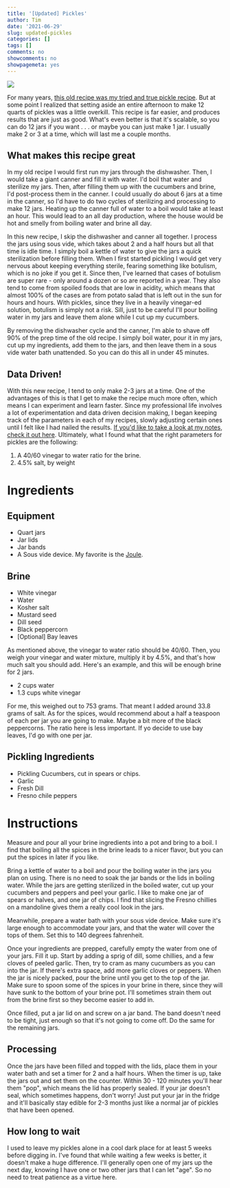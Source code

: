 ```yaml
---
title: '[Updated] Pickles'
author: Tim
date: '2021-06-29'
slug: updated-pickles
categories: []
tags: []
comments: no
showcomments: no
showpagemeta: yes
---
```


![](img/new_pickles.JPG)

For many years, [this old recipe was my tried and true pickle recipe](https://www.timabe.info/cook/spicy-dill-pickles). But at some point I realized that setting aside an entire afternoon to make 12 quarts of pickles was a little overkill. This recipe is far easier, and produces results that are just as good. What's even better is that it's scalable, so you can do 12 jars if you want . . . or maybe you can just make 1 jar. I usually make 2 or 3 at a time, which will last me a couple months. 

## What makes this recipe great

In my old recipe I would first run my jars through the dishwasher. Then, I would take a giant canner and fill it with water. I'd boil that water and sterilize my jars. Then, after filling them up with the cucumbers and brine, I'd post-process them in the canner. I could usually do about 6 jars at a time in the canner, so I'd have to do two cycles of sterilizing and processing to make 12 jars. Heating up the canner full of water to a boil would take at least an hour. This would lead to an all day production, where the house would be hot and smelly from boiling water and brine all day. 

In this new recipe, I skip the dishwasher and canner all together. I process the jars using sous vide, which takes about 2 and a half hours but all that time is idle time. I simply boil a kettle of water to give the jars a quick sterilization before filling them. When I first started pickling I would get very nervous about keeping everything sterile, fearing something like botulism, which is no joke if you get it. Since then, I've learned that cases of botulism are super rare - only around a dozen or so are reported in a year. They also tend to come from spoiled foods that are low in acidity, which means that almost 100% of the cases are from potato salad that is left out in the sun for hours and hours. With pickles, since they live in a heavily vinegar-ed solution, botulism is simply not a risk. Sill, just to be careful I'll pour boiling water in my jars and leave them alone while I cut up my cucumbers.

By removing the dishwasher cycle and the canner, I'm able to shave off 90% of the prep time of the old recipe. I simply boil water, pour it in my jars, cut up my ingredients, add them to the jars, and then leave them in a sous vide water bath unattended. So you can do this all in under 45 minutes.

## Data Driven! 

With this new recipe, I tend to only make 2-3 jars at a time. One of the advantages of this is that I get to make the recipe much more often, which means I can experiment and learn faster. Since my professional life involves a lot of experimentation and data driven decision making, I began keeping track of the parameters in each of my recipes, slowly adjusting certain ones until I felt like I had nailed the results. [If you'd like to take a look at my notes, check it out here](https://www.notion.so/timabe/Pickles-5dba3093f0194f3eb7e33cf5f6564a6b). Ultimately, what I found what that the right parameters for pickles are the following:

1. A 40/60 vinegar to water ratio for the brine.
2. 4.5% salt, by weight

# Ingredients

## Equipment

* Quart jars
* Jar lids 
* Jar bands
* A Sous vide device. My favorite is the [Joule](https://www.williams-sonoma.com/products/breville-joule-sous-vide/?catalogId=79&sku=3592319&cm_ven=PLA&cm_cat=Google&cm_pla=Electrics%20%3E%20Sous%20Vide&region_id=820120&cm_ite=3592319&gclid=CjwKCAjwieuGBhAsEiwA1Ly_nf0l-yvqzSTBin33CYJVVI1uWHKjxJFzJDk7NB-DyVKbGCJEjs7sRBoCY_UQAvD_BwE).

## Brine

* White vinegar
* Water
* Kosher salt
* Mustard seed
* Dill seed
* Black peppercorn
* [Optional] Bay leaves

As mentioned above, the vinegar to water ratio should be 40/60. Then, you weigh your vinegar and water mixture, multiply it by 4.5%, and that's how much salt you should add. Here's an example, and this will be enough brine for 2 jars.

* 2 cups water
* 1.3 cups white vinegar

For me, this weighed out to 753 grams. That meant I added around 33.8 grams of salt. As for the spices, would recommend about a half a teaspoon of each per jar you are going to make. Maybe a bit more of the black peppercorns. The ratio here is less important. If yo decide to use bay leaves, I'd go with one per jar.

## Pickling Ingredients

* Pickling Cucumbers, cut in spears or chips.
* Garlic
* Fresh Dill
* Fresno chile peppers

# Instructions

Measure and pour all your brine ingredients into a pot and bring to a boil. I find that boiling all the spices in the brine leads to a nicer flavor, but you can put the spices in later if you like. 

Bring a kettle of water to a boil and pour the boiling water in the jars you plan on using. There is no need to soak the jar bands or the lids in boiling water. While the jars are getting sterilized in the boiled water, cut up your cucumbers and peppers and peel your garlic. I like to make one jar of spears or halves, and one jar of chips. I find that slicing the Fresno chillies on a mandoline gives them a really cool look in the jars. 

Meanwhile, prepare a water bath with your sous vide device. Make sure it's large enough to accommodate your jars, and that the water will cover the tops of them. Set this to 140 degrees fahrenheit.

Once your ingredients are prepped, carefully empty the water from one of your jars. Fill it up. Start by adding a sprig of dill, some chillies, and a few cloves of peeled garlic. Then, try to cram as many cucumbers as you can into the jar. If there's extra space, add more garlic cloves or peppers. When the jar is nicely packed, pour the brine until you get to the top of the jar. Make sure to spoon some of the spices in your brine in there, since they will have sunk to the bottom of your brine pot. I'll sometimes strain them out from the brine first so they become easier to add in. 

Once filled, put a jar lid on and screw on a jar band. The band doesn't need to be tight, just enough so that it's not going to come off. Do the same for the remaining jars.

## Processing

Once the jars have been filled and topped with the lids, place them in your water bath and set a timer for 2 and a half hours. When the timer is up, take the jars out and set them on the counter. Within 30 - 120 minutes you'll hear them "pop", which means the lid has properly sealed. If your jar doesn't seal, which sometimes happens, don't worry! Just put your jar in the fridge and it'll basically stay edible for 2-3 months just like a normal jar of pickles that have been opened.

## How long to wait

I used to leave my pickles alone in a cool dark place for at least 5 weeks before digging in. I've found that while waiting a few weeks is better, it doesn't make a huge difference. I'll generally open one of my jars up the next day, knowing I have one or two other jars that I can let "age". So no need to treat patience as a virtue here. 



